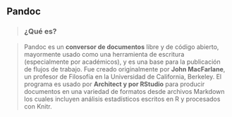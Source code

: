 ## Pandoc

> ### ¿Qué es?  

> Pandoc es un **conversor de documentos** libre y de código abierto, mayormente 
usado como una herramienta de escritura (especialmente por académicos), y es una base 
para la publicación de flujos de trabajo. Fue creado originalmente por **John MacFarlane**, 
un profesor de Filosofía en la Universidad de California, Berkeley.
El programa es usado por **Architect y por RStudio** para producir documentos
en una variedad de formatos desde archivos Markdown los cuales incluyen análisis 
estadísticos escritos en R y procesados con Knitr.

